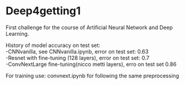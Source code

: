 # Deep4getting1
First challenge for the course of Artificial Neural Network and Deep Learning.

History of model accuracy on test set:
<br>
-CNNvanilla, see CNNvanilla.ipynb, error on test set: 0.63
<br>
-Resnet with fine-tuning (128 layers), error on test set: 0.7
<br>
-ConvNextLarge fine-tuning(nicco metti layers), erro on test set 0.86

For training use: convnext.ipynb for following the same preprocessing
